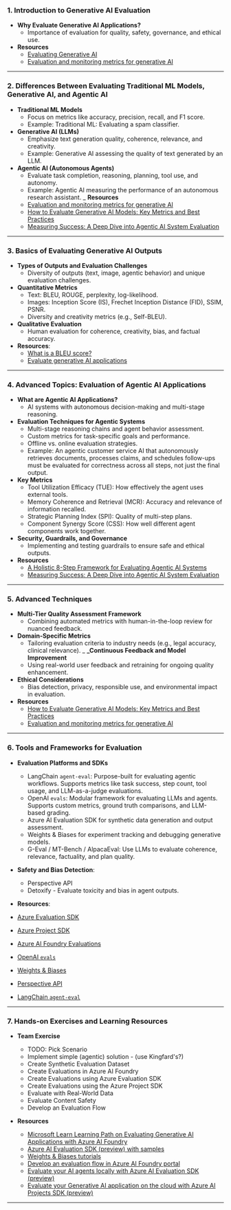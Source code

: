 ### 1. Introduction to Generative AI Evaluation

- **Why Evaluate Generative AI Applications?**
  - Importance of evaluation for quality, safety, governance, and ethical use.
- **Resources**
  - [Evaluating Generative AI](https://blog.palantir.com/evaluating-generative-ai-a-field-manual-0cdaf574a9e1)
  - [Evaluation and monitoring metrics for generative AI](https://learn.microsoft.com/en-us/azure/ai-foundry/concepts/evaluation-metrics-built-in)

---

### 2. Differences Between Evaluating Traditional ML Models, Generative AI, and Agentic AI

- **Traditional ML Models**
  - Focus on metrics like accuracy, precision, recall, and F1 score.
  - Example: Traditional ML: Evaluating a spam classifier.
- **Generative AI (LLMs)**
  - Emphasize text generation quality, coherence, relevance, and creativity.
  - Example: Generative AI assessing the quality of text generated by an LLM.
- **Agentic AI (Autonomous Agents)**
  - Evaluate task completion, reasoning, planning, tool use, and autonomy.
  - Example: Agentic AI measuring the performance of an autonomous research assistant.
_ **Resources**
  - [Evaluation and monitoring metrics for generative AI](https://learn.microsoft.com/en-us/azure/ai-foundry/concepts/evaluation-metrics-built-in)
  - [How to Evaluate Generative AI Models: Key Metrics and Best Practices](https://www.datastax.com/guides/how-to-evaluate-generative-ai-models)
  - [Measuring Success: A Deep Dive into Agentic AI System Evaluation](https://www.linkedin.com/pulse/measuring-success-deep-dive-agentic-ai-system-evaluation-soma-sec5c)
---

### 3. Basics of Evaluating Generative AI Outputs

- **Types of Outputs and Evaluation Challenges**
  - Diversity of outputs (text, image, agentic behavior) and unique evaluation challenges.
- **Quantitative Metrics**
  - Text: BLEU, ROUGE, perplexity, log-likelihood.
  - Images: Inception Score (IS), Frechet Inception Distance (FID), SSIM, PSNR.
  - Diversity and creativity metrics (e.g., Self-BLEU).
- **Qualitative Evaluation**
  - Human evaluation for coherence, creativity, bias, and factual accuracy.
- **Resources**:
  - [What is a BLEU score?](https://learn.microsoft.com/en-us/azure/ai-services/translator/custom-translator/concepts/bleu-score)
  - [Evaluate generative AI applications](https://learn.microsoft.com/en-us/training/paths/evaluate-generative-ai-apps/)

---

### 4. Advanced Topics: Evaluation of Agentic AI Applications

- **What are Agentic AI Applications?**
  - AI systems with autonomous decision-making and multi-stage reasoning.
- **Evaluation Techniques for Agentic Systems**
  - Multi-stage reasoning chains and agent behavior assessment.
  - Custom metrics for task-specific goals and performance.
  - Offline vs. online evaluation strategies.
  - Example: An agentic customer service AI that autonomously retrieves documents, processes claims, and schedules follow-ups must be evaluated for correctness across all steps, not just the final output.
- **Key Metrics**
  - Tool Utilization Efficacy (TUE): How effectively the agent uses external tools.
  - Memory Coherence and Retrieval (MCR): Accuracy and relevance of information recalled.
  - Strategic Planning Index (SPI): Quality of multi-step plans.
  - Component Synergy Score (CSS): How well different agent components work together.
- **Security, Guardrails, and Governance**
  - Implementing and testing guardrails to ensure safe and ethical outputs.
- **Resources**
  - [A Holistic 8-Step Framework for Evaluating Agentic AI Systems](https://raga.ai/research/a-holistic-8-step-framework-for-evaluating-agentic-ai-systems)
  - [Measuring Success: A Deep Dive into Agentic AI System Evaluation](https://www.linkedin.com/pulse/measuring-success-deep-dive-agentic-ai-system-evaluation-soma-sec5c)

---

### 5. Advanced Techniques

- **Multi-Tier Quality Assessment Framework**
  - Combining automated metrics with human-in-the-loop review for nuanced feedback.
- **Domain-Specific Metrics**
  - Tailoring evaluation criteria to industry needs (e.g., legal accuracy, clinical relevance).
_ **_Continuous Feedback and Model Improvement**
  - Using real-world user feedback and retraining for ongoing quality enhancement.
- **Ethical Considerations**
  - Bias detection, privacy, responsible use, and environmental impact in evaluation.
- **Resources**
  - [How to Evaluate Generative AI Models: Key Metrics and Best Practices](https://www.datastax.com/guides/how-to-evaluate-generative-ai-models)
  - [Evaluation and monitoring metrics for generative AI](https://learn.microsoft.com/en-us/azure/ai-foundry/concepts/evaluation-metrics-built-in)

---

### 6. Tools and Frameworks for Evaluation

- **Evaluation Platforms and SDKs**
  - LangChain `agent-eval`: Purpose-built for evaluating agentic workflows. Supports metrics like task success, step count, tool usage, and LLM-as-a-judge evaluations.
  - OpenAI `evals`: Modular framework for evaluating LLMs and agents. Supports custom metrics, ground truth comparisons, and LLM-based grading.
  - Azure AI Evaluation SDK for synthetic data generation and output assessment.
  - Weights \& Biases for experiment tracking and debugging generative models.
  - G-Eval / MT-Bench / AlpacaEval: Use LLMs to evaluate coherence, relevance, factuality, and plan quality.

- **Safety and Bias Detection**: 
  - Perspective API 
  - Detoxify - Evaluate toxicity and bias in agent outputs.

- **Resources**:
- [Azure Evaluation SDK](https://learn.microsoft.com/en-us/python/api/overview/azure/ai-evaluation-readme)
- [Azure Project SDK](https://learn.microsoft.com/en-us/python/api/overview/azure/ai-projects-readme)
- [Azure AI Foundry Evaluations](https://learn.microsoft.com/en-us/azure/ai-foundry/how-to/flow-develop-evaluation)
- [OpenAI `evals`](https://github.com/openai/evals)
- [Weights & Biases](https://wandb.ai/)
- [Perspective API](https://www.perspectiveapi.com/)
- [LangChain `agent-eval`](https://langchain.com/docs/evaluation)

---

### 7. Hands-on Exercises and Learning Resources

- **Team Exercise**
  - TODO: Pick Scenario
  - Implement simple (agentic) solution - (use Kingfard's?)
  - Create Synthetic Evaluation Dataset
  - Create Evaluations in Azure AI Foundry
  - Create Evaluations using Azure Evaluation SDK
  - Create Evaluations using the Azure Project SDK
  - Evaluate with Real-World Data
  - Evaluate Content Safety
  - Develop an Evaluation Flow

- **Resources**
  - [Microsoft Learn Learning Path on Evaluating Generative AI Applications with Azure AI Foundry](https://learn.microsoft.com/en-us/azure/ai-foundry/concepts/evaluation-metrics-built-in)
  - [Azure AI Evaluation SDK (preview) with samples](https://learn.microsoft.com/en-us/azure/ai-foundry/how-to/develop/agent-evaluate-sdk)
  - [Weights \& Biases tutorials](https://docs.wandb.ai/tutorials/)
  - [Develop an evaluation flow in Azure AI Foundry portal](https://learn.microsoft.com/en-us/azure/ai-foundry/how-to/flow-develop-evaluation)
  - [Evaluate your AI agents locally with Azure AI Evaluation SDK (preview)](https://learn.microsoft.com/en-us/azure/ai-foundry/how-to/develop/agent-evaluate-sdk)
  - [Evaluate your Generative AI application on the cloud with Azure AI Projects SDK (preview)](https://learn.microsoft.com/en-us/azure/ai-foundry/how-to/develop/cloud-evaluation)

---